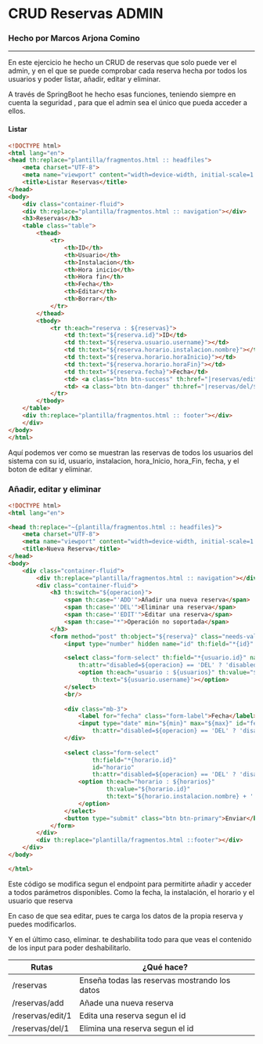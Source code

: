 # CRUD Reservas ADMIN

### Hecho por Marcos Arjona Comino

---

En este ejercicio he hecho un CRUD de reservas que solo puede ver el admin,
 y en el que se puede comprobar cada reserva hecha por todos los usuarios y 
 poder listar, añadir, editar y eliminar.

A través de SpringBoot he hecho esas funciones, teniendo siempre en cuenta la
 seguridad , para que el admin sea el único que pueda acceder a ellos.

#### Listar

```html
<!DOCTYPE html>
<html lang="en">
<head th:replace="plantilla/fragmentos.html :: headfiles">
    <meta charset="UTF-8">
    <meta name="viewport" content="width=device-width, initial-scale=1.0">
    <title>Listar Reservas</title>
</head>
<body>
    <div class="container-fluid">    
    <div th:replace="plantilla/fragmentos.html :: navigation"></div>
    <h3>Reservas</h3>
    <table class="table">
        <thead>
            <tr>
                <th>ID</th>
                <th>Usuario</th>
                <th>Instalacion</th>
                <th>Hora inicio</th>
                <th>Hora fin</th>
                <th>Fecha</th>
                <th>Editar</th>
                <th>Borrar</th>
            </tr>
        </thead>
        <tbody>
            <tr th:each="reserva : ${reservas}">
                <td th:text="${reserva.id}">ID</td>
                <td th:text="${reserva.usuario.username}"></td>
                <td th:text="${reserva.horario.instalacion.nombre}"></td>
                <td th:text="${reserva.horario.horaInicio}"></td>
                <td th:text="${reserva.horario.horaFin}"></td>
                <td th:text="${reserva.fecha}">Fecha</td>
                <td> <a class="btn btn-success" th:href="|reservas/edit/${reserva.id}|"> editar </a> </td>
                <td> <a class="btn btn-danger" th:href="|reservas/del/${reserva.id}|"> borrar </a> </td>
            </tr>            
        </tbody>
    </table>
    <div th:replace="plantilla/fragmentos.html :: footer"></div>
    </div>
</body>
</html>
```

Aquí podemos ver como se muestran las reservas de todos los usuarios
 del sistema con su id, usuario, instalacion, hora_Inicio, hora_Fin, fecha, 
y el boton de editar y eliminar.


### Añadir, editar y eliminar

```html
<!DOCTYPE html>
<html lang="en">

<head th:replace="~{plantilla/fragmentos.html :: headfiles}">
    <meta charset="UTF-8">
    <meta name="viewport" content="width=device-width, initial-scale=1.0">
    <title>Nueva Reserva</title>
</head>
<body>
    <div class="container-fluid">
        <div th:replace="plantilla/fragmentos.html :: navigation"></div>
        <div class="container-fluid">
            <h3 th:switch="${operacion}">
                <span th:case="'ADD'">Añadir una nueva reserva</span>
                <span th:case="'DEL'">Eliminar una reserva</span>
                <span th:case="'EDIT'">Editar una reserva</span>
                <span th:case="*">Operación no soportada</span>
            </h3>
            <form method="post" th:object="${reserva}" class="needs-validation" novalidate>
                <input type="number" hidden name="id" th:field="*{id}" th:value="${reserva.id}" />

                <select class="form-select" th:field="*{usuario.id}" name="usuario" id="usuario"
                    th:attr="disabled=${operacion} == 'DEL' ? 'disabled' : null">
                    <option th:each="usuario : ${usuarios}" th:value="${usuario.id}"
                        th:text="${usuario.username}"></option>
                </select>
                <br/>
            
                <div class="mb-3">
                    <label for="fecha" class="form-label">Fecha</label>
                    <input type="date" min="${min}" max="${max}" id="fecha" name="fecha" class="form-control" th:value="*{fecha}"
                        th:attr="disabled=${operacion} == 'DEL' ? 'disabled' : null" />
                </div>
                
                <select class="form-select" 
                        th:field="*{horario.id}" 
                        id="horario" 
                        th:attr="disabled=${operacion} == 'DEL' ? 'disabled' : null">
                    <option th:each="horario : ${horarios}"
                            th:value="${horario.id}" 
                            th:text="${horario.instalacion.nombre} + ':  ' + ${horario.horaInicio} + ' : ' + ${horario.horaFin}">
                    </option>
                </select>
                <button type="submit" class="btn btn-primary">Enviar</button>
            </form>
        </div>
        <div th:replace="plantilla/fragmentos.html ::footer"></div>
    </div>
</body>

</html>
```

Este código se modifica segun el endpoint para permitirte añadir y acceder a todos 
parámetros disponibles. Como la fecha, la instalación, el horario y el usuario que reserva

En caso de que sea editar, pues te carga los datos de la propia reserva y puedes modificarlos. 

Y en el último caso, eliminar. te deshabilita todo para que veas el contenido de los input para poder deshabilitarlo.

|   Rutas   |   ¿Qué hace?  |
|-----------|---------------|
|   /reservas   |   Enseña todas las reservas mostrando los datos   |
|   /reservas/add   |   Añade una nueva reserva |
|   /reservas/edit/1   |   Edita una reserva segun el id   |
|   /reservas/del/1   |   Elimina una reserva segun el id   |

